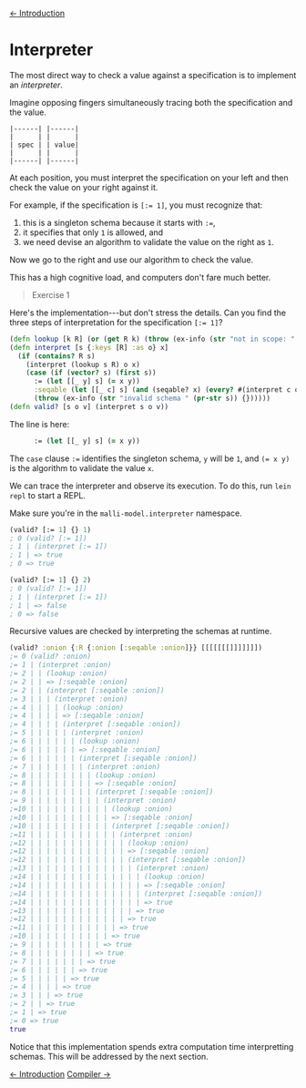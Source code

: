 [<- Introduction](00-intro.md)

# Interpreter

The most direct way to check a value against a specification is to implement an _interpreter_.

Imagine opposing fingers simultaneously tracing both the specification and the value.

```
|------| |------|
|      | |      |
| spec | | value|
|      | |      |
|------| |------|
```

At each position, you must interpret the specification on your left
and then check the value on your right against it.

For example, if the specification is `[:= 1]`, you must recognize that:
1. this is a singleton schema because it starts with `:=`,
2. it specifies that only `1` is allowed, and
3. we need devise an algorithm to validate the value on the right as `1`.

Now we go to the right and use our algorithm to check the value.

This has a high cognitive load, and computers don't fare much better.

> Exercise 1

Here's the implementation---but don't stress the details.
Can you find the three steps of interpretation for the specification `[:= 1]`?

```clojure
(defn lookup [k R] (or (get R k) (throw (ex-info (str "not in scope: " k) {}))))
(defn interpret [s {:keys [R] :as o} x]
  (if (contains? R s)
    (interpret (lookup s R) o x)
    (case (if (vector? s) (first s))
      := (let [[_ y] s] (= x y))
      :seqable (let [[_ c] s] (and (seqable? x) (every? #(interpret c o %) x)))
      (throw (ex-info (str "invalid schema " (pr-str s)) {})))))
(defn valid? [s o v] (interpret s o v))
```

The line is here:

```clojure
      := (let [[_ y] s] (= x y))
```

The `case` clause `:=` identifies the singleton schema, `y`
will be `1`, and `(= x y)` is the algorithm to validate the value `x`.

We can trace the interpreter and observe its execution.
To do this, run `lein repl` to start a REPL.

Make sure you're in the `malli-model.interpreter` namespace.

```clojure
(valid? [:= 1] {} 1)
; 0 (valid? [:= 1])
; 1 | (interpret [:= 1])
; 1 | => true
; 0 => true

(valid? [:= 1] {} 2)
; 0 (valid? [:= 1])
; 1 | (interpret [:= 1])
; 1 | => false
; 0 => false
```

Recursive values are checked by interpreting the schemas at runtime.

```clojure
(valid? :onion {:R {:onion [:seqable :onion]}} [[[[[[[]]]]]]])
;= 0 (valid? :onion)
;= 1 | (interpret :onion)
;= 2 | | (lookup :onion)
;= 2 | | => [:seqable :onion]
;= 2 | | (interpret [:seqable :onion])
;= 3 | | | (interpret :onion)
;= 4 | | | | (lookup :onion)
;= 4 | | | | => [:seqable :onion]
;= 4 | | | | (interpret [:seqable :onion])
;= 5 | | | | | (interpret :onion)
;= 6 | | | | | | (lookup :onion)
;= 6 | | | | | | => [:seqable :onion]
;= 6 | | | | | | (interpret [:seqable :onion])
;= 7 | | | | | | | (interpret :onion)
;= 8 | | | | | | | | (lookup :onion)
;= 8 | | | | | | | | => [:seqable :onion]
;= 8 | | | | | | | | (interpret [:seqable :onion])
;= 9 | | | | | | | | | (interpret :onion)
;=10 | | | | | | | | | | (lookup :onion)
;=10 | | | | | | | | | | => [:seqable :onion]
;=10 | | | | | | | | | | (interpret [:seqable :onion])
;=11 | | | | | | | | | | | (interpret :onion)
;=12 | | | | | | | | | | | | (lookup :onion)
;=12 | | | | | | | | | | | | => [:seqable :onion]
;=12 | | | | | | | | | | | | (interpret [:seqable :onion])
;=13 | | | | | | | | | | | | | (interpret :onion)
;=14 | | | | | | | | | | | | | | (lookup :onion)
;=14 | | | | | | | | | | | | | | => [:seqable :onion]
;=14 | | | | | | | | | | | | | | (interpret [:seqable :onion])
;=14 | | | | | | | | | | | | | | => true
;=13 | | | | | | | | | | | | | => true
;=12 | | | | | | | | | | | | => true
;=11 | | | | | | | | | | | => true
;=10 | | | | | | | | | | => true
;= 9 | | | | | | | | | => true
;= 8 | | | | | | | | => true
;= 7 | | | | | | | => true
;= 6 | | | | | | => true
;= 5 | | | | | => true
;= 4 | | | | => true
;= 3 | | | => true
;= 2 | | => true
;= 1 | => true
;= 0 => true
true
```

Notice that this implementation spends extra computation time interpretting schemas.
This will be addressed by the next section.

[<- Introduction](00-intro.md)
[Compiler ->](02-compiler.md)
